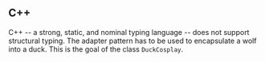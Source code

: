 
## C++

C++ -- a strong, static, and nominal typing language -- does not support structural typing. The adapter pattern has to be used to encapsulate a wolf into a duck. This is the goal of the class `DuckCosplay`.
